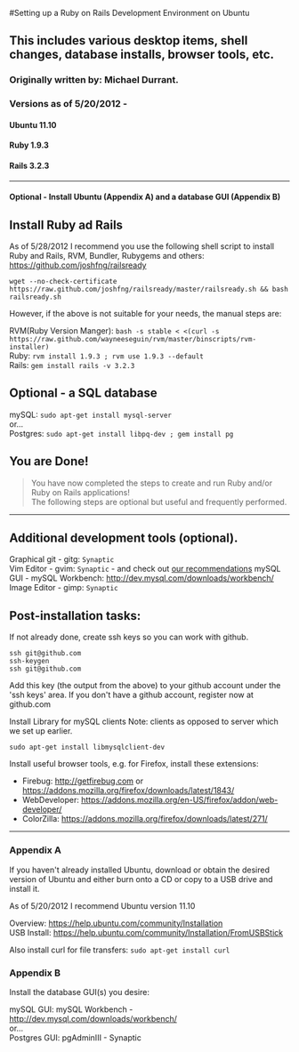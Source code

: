#Setting up a Ruby on Rails Development Environment on Ubuntu  

## This includes various desktop items, shell changes, database installs, browser tools, etc.

### Originally written by: Michael Durrant.
### Versions as of 5/20/2012 -
#### Ubuntu 11.10
#### Ruby   1.9.3
#### Rails  3.2.3

---

#### Optional - Install Ubuntu (Appendix A) and a database GUI (Appendix B)

## Install Ruby ad Rails

  As of 5/28/2012 I recommend you use the following shell script to install Ruby and Rails, RVM, Bundler, Rubygems and others: <https://github.com/joshfng/railsready>  

    wget --no-check-certificate https://raw.github.com/joshfng/railsready/master/railsready.sh && bash railsready.sh  

  However, if the above is not suitable for your needs, the manual steps are:

  RVM(Ruby Version Manger): `bash -s stable < <(curl -s https://raw.github.com/wayneeseguin/rvm/master/binscripts/rvm-installer)`  
  Ruby: `rvm install 1.9.3 ; rvm use 1.9.3 --default`  
  Rails: `gem install rails -v 3.2.3`  

## Optional - a SQL database

  mySQL: `sudo apt-get install mysql-server`  
  or...  
  Postgres: `sudo apt-get install libpq-dev ; gem install pg`  

## You are Done!

> You have now completed the steps to create and run Ruby and/or Ruby on Rails applications!  
> The following steps are optional but useful and frequently performed.

---

## Additional development tools (optional).

  Graphical git - gitg: `Synaptic`  
  Vim Editor - gvim: `Synaptic` - and check out [our recommendations](/editors) 
  mySQL GUI - mySQL Workbench: <http://dev.mysql.com/downloads/workbench/>  
  Image Editor - gimp: `Synaptic`

## Post-installation tasks:

  If not already done, create ssh keys so you can work with github.

    ssh git@github.com
    ssh-keygen 
    ssh git@github.com

  Add this key (the output from the above) to your github account under the 'ssh keys' area.  If you don't have a github account, register now at github.com

  Install Library for mySQL clients
  Note: clients as opposed to server which we set up earlier.

    sudo apt-get install libmysqlclient-dev

  Install useful browser tools, e.g. for Firefox, install these extensions:  

  - Firebug: <http://getfirebug.com> or <https://addons.mozilla.org/firefox/downloads/latest/1843/>
  - WebDeveloper: <https://addons.mozilla.org/en-US/firefox/addon/web-developer/>
  - ColorZilla: <https://addons.mozilla.org/firefox/downloads/latest/271/>

---

### Appendix A

If you haven't already installed Ubuntu, download or obtain the desired version of Ubuntu and either burn onto a CD or copy to a USB drive and install it.  

As of 5/20/2012 I recommend Ubuntu version 11.10  

  Overview:    <https://help.ubuntu.com/community/Installation>  
  USB Install: <https://help.ubuntu.com/community/Installation/FromUSBStick>

Also install curl for file transfers: `sudo apt-get install curl`  

### Appendix B

  Install the database GUI(s) you desire:

  mySQL GUI: mySQL Workbench - <http://dev.mysql.com/downloads/workbench/>  
  or...  
  Postgres GUI: pgAdminIII - Synaptic
